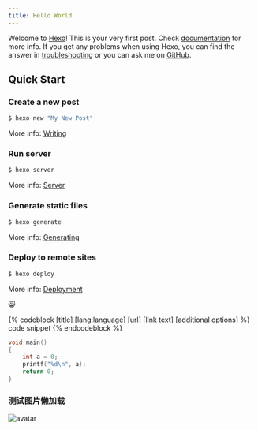 ```yaml
---
title: Hello World
---
```

Welcome to [Hexo](https://hexo.io/)! This is your very first post. Check [documentation](https://hexo.io/docs/) for more info. If you get any problems when using Hexo, you can find the answer in [troubleshooting](https://hexo.io/docs/troubleshooting.html) or you can ask me on [GitHub](https://github.com/hexojs/hexo/issues).

## Quick Start

### Create a new post

``` bash
$ hexo new "My New Post"
```

More info: [Writing](https://hexo.io/docs/writing.html)

### Run server

``` bash
$ hexo server
```

More info: [Server](https://hexo.io/docs/server.html)

### Generate static files

``` bash
$ hexo generate
```

More info: [Generating](https://hexo.io/docs/generating.html)

### Deploy to remote sites

``` bash
$ hexo deploy
```

More info: [Deployment](https://hexo.io/docs/one-command-deployment.html)

:smile_cat:

{% codeblock [title] [lang:language] [url] [link text] [additional options] %}
code snippet
{% endcodeblock %}

```c
void main()
{
	int a = 0;
	printf("%d\n", a);
	return 0;
}
```

### 测试图片懒加载

![avatar](https://cdn.jsdelivr.net/gh/ershengaaa/ershengaaa.github.io/medias/images/02.jpg)


